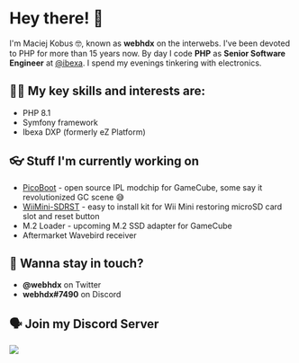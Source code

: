 # Hey there! 👋

I'm Maciej Kobus 🤓, known as **webhdx** on the interwebs. I've been devoted to PHP for more than 15 years now. By day I code **PHP** as **Senior Software Engineer** at [@ibexa](https://github.com/ibexa). I spend my evenings tinkering with electronics.

## 🧑‍🚀 My key skills and interests are:
* PHP 8.1
* Symfony framework
* Ibexa DXP (formerly eZ Platform)

## 👓 Stuff I'm currently working on
* [PicoBoot](https://github.com/webhdx/PicoBoot) - open source IPL modchip for GameCube, some say it revolutionized GC scene 😅
* [WiiMini-SDRST](https://github.com/webhdx/WiiMini-SDRST) - easy to install kit for Wii Mini restoring microSD card slot and reset button
* M.2 Loader - upcoming M.2 SSD adapter for GameCube
* Aftermarket Wavebird receiver

## 🤝 Wanna stay in touch? 
* **@webhdx** on Twitter
* **webhdx#7490** on Discord

## 🗣️ Join my Discord Server
[![](https://dcbadge.vercel.app/api/server/fEhyWRPCmb)](https://discord.gg/fEhyWRPCmb)

